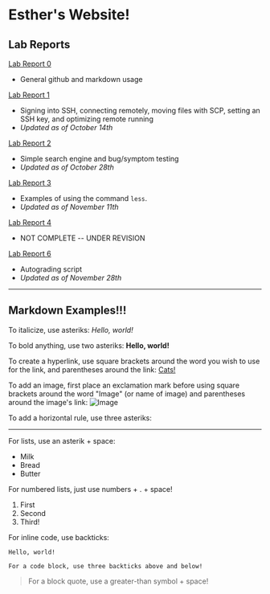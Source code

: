 # Esther's Website!
## Lab Reports
[Lab Report 0](https://esthert13.github.io/cse15l-lab-reports/lab-report-1-week-0.html)
* General github and markdown usage

[Lab Report 1](https://esthert13.github.io/cse15l-lab-reports/lab-report-1.html)
* Signing into SSH, connecting remotely, moving files with SCP, setting an SSH key, and optimizing remote running
* *Updated as of October 14th*

[Lab Report 2](https://esthert13.github.io/cse15l-lab-reports/lab-report-2.html)
* Simple search engine and bug/symptom testing
* *Updated as of October 28th* 

[Lab Report 3](https://esthert13.github.io/cse15l-lab-reports/lab-report-3.html)
* Examples of using the command `less`.
* *Updated as of November 11th*

[Lab Report 4](https://esthert13.github.io/cse15l-lab-reports/lab-report-4.html)
* NOT COMPLETE -- UNDER REVISION

[Lab Report 6](https://esthert13.github.io/cse15l-lab-reports/lab-report-5.html)
* Autograding script
* *Updated as of November 28th*

***


## Markdown Examples!!!

To italicize, use asteriks: *Hello, world!*

To bold anything, use two asteriks: **Hello, world!** 

To create a hyperlink, use square brackets around the word you wish to use for the link, and parentheses around the link: [Cats!](https://i.pinimg.com/736x/33/32/6d/33326dcddbf15c56d631e374b62338dc.jpg)

To add an image, first place an exclamation mark before using square brackets around the word "Image" (or name of image) and parentheses around the image's link: ![Image](https://play-lh.googleusercontent.com/XVHP0sBKrRJYZq_dB1RalwSmx5TcYYRRfYMFO18jgNAnxHAIA1osxM55XHYTb3LpkV8)

To add a horizontal rule, use three asteriks: 
***

For lists, use an asterik + space: 
* Milk
* Bread
* Butter

For numbered lists, just use numbers + . + space!
1. First 
2. Second
3. Third!

For inline code, use backticks:

`Hello, world!`


```
For a code block, use three backticks above and below!
```

> For a block quote, use a greater-than symbol + space!
